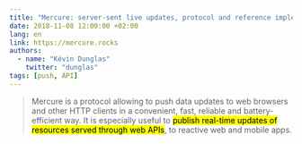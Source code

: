 ```yaml
---
title: "Mercure: server-sent live updates, protocol and reference implementation"
date: 2018-11-08 12:00:00 +02:00
lang: en
link: https://mercure.rocks
authors:
  - name: "Kévin Dunglas"
    twitter: "dunglas"
tags: [push, API]
---
```


> Mercure is a protocol allowing to push data updates to web browsers and other HTTP clients in a convenient, fast, reliable and battery-efficient way. It is especially useful to <mark>publish real-time updates of resources served through web APIs</mark>, to reactive web and mobile apps.
